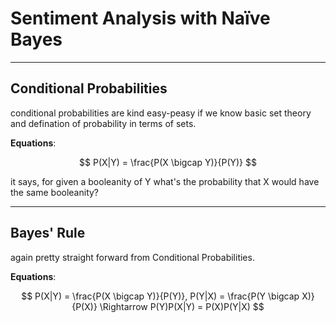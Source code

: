 # Sentiment Analysis with Naïve Bayes

____________________________

## Conditional Probabilities
conditional probabilities are kind easy-peasy if we know basic set theory and defination of probability in terms of sets.

**Equations**:

$$ P(X|Y) = \frac{P(X \bigcap Y)}{P(Y)} $$

it says, for given a booleanity of Y what's the probability that X would have the same booleanity?

__________________


## Bayes' Rule
again pretty straight forward from Conditional Probabilities.

**Equations**:

$$ P(X|Y) = \frac{P(X \bigcap Y)}{P(Y)}, P(Y|X) = \frac{P(Y \bigcap X)}{P(X)} \Rightarrow P(Y)P(X|Y) = P(X)P(Y|X) $$